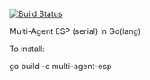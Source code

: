 [![Build Status](https://travis-ci.com/edmore/cooperative-coevolution.svg?token=qCqiUCDFN1395pnZuyJY&branch=multi-agent-esp-serial)](https://magnum.travis-ci.com/edmore/cooperative-coevolution)

Multi-Agent ESP (serial) in Go(lang)

To install:

go build -o multi-agent-esp
